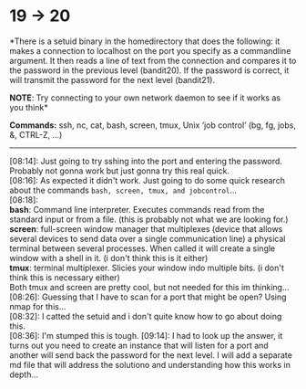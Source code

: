 # 19 -> 20 

*There is a setuid binary in the homedirectory that does the following: it makes a connection to localhost on the port you specify as a commandline argument. It then reads a line of text from the connection and compares it to the password in the previous level (bandit20). If the password is correct, it will transmit the password for the next level (bandit21).

**NOTE**: Try connecting to your own network daemon to see if it works as you think*

**Commands:** ssh, nc, cat, bash, screen, tmux, Unix ‘job control’ (bg, fg, jobs, &, CTRL-Z, …)

------

[08:14]: Just going to try sshing into the port and entering the password. Probably not gonna work but just gonna try this real quick.    
[08:16]: As expected it didn't work. Just going to do some quick research about the commands `bash, screen, tmux, and jobcontrol`...    
[08:18]:    
**bash**: Command line interpreter. Executes commands read from the standard input or from a file. (this is probably not what we are looking for.)     
**screen**: full-screen window manager that multiplexes (device that allows several devices to send data over a single communication line) a physical terminal between several processes. When called it will create a single window with a shell in it. (i don't think this is it either)    
**tmux**: terminal multiplexer. Slicies your window indo multiple bits. (i don't think this is necessary either)     
Both tmux and screen are pretty cool, but not needed for this im thinking...   
[08:26]: Guessing that I have to scan for a port that might be open? Using nmap for this...    
[08:32]: I catted the setuid and i don't quite know how to go about doing this.    
[08:36]: I'm stumped this is tough. 
[09:14]: I had to look up the answer, it turns out you need to create an instance that will listen for a port and another will send back the password for the next level. I will add a separate md file that will address the solutiono and understanding how this works in depth...


